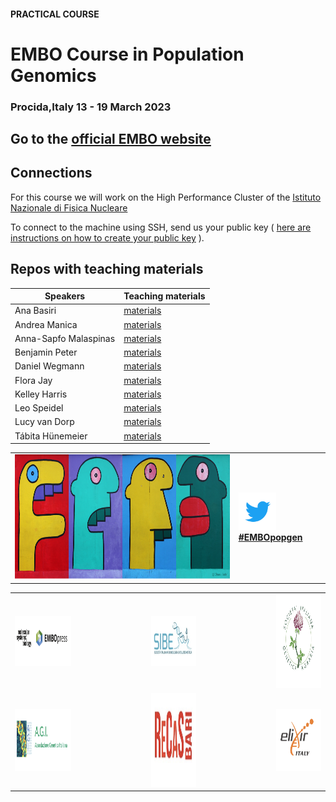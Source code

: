#### PRACTICAL COURSE

# EMBO Course in Population Genomics
### Procida,Italy 13 - 19 March 2023

## Go to the [official EMBO website](https://meetings.embo.org/event/23-pop-genomics)

## Connections

For this course we will work on the High Performance Cluster of the [Istituto Nazionale di Fisica Nucleare](https://www.ba.infn.it/eng/)

To connect to the machine using SSH, send us your public key ( [here are instructions on how to create your public key](connections/keypair.pdf) ).

## Repos with teaching materials
| Speakers | Teaching materials | 
|--------------------|-----------------|
| Ana Basiri | [materials](Ana_Basiri) |
| Andrea Manica | [materials](Andrea_Manica) | 
| Anna-Sapfo Malaspinas | [materials](Anna-Sapfo_Malaspinas) |
| Benjamin Peter | [materials](Benjamin_Peter) |
| Daniel Wegmann | [materials](Daniel_Wegmann) |
| Flora Jay | [materials](Flora_Jay) |
| Kelley Harris | [materials](Kelley_Harris) |
| Leo Speidel | [materials](Leo_Speidel) | 
| Lucy van Dorp | [materials](Lucy_van_Dorp) |
| Tábita Hünemeier | [materials](Tábita_Hünemeier) |

<table style="width:100%">
   <tr>
     <td><img src="./img/popgenlogo.png" alt="yay" height="200" width="700"></td> <td><a href="https://twitter.com/hashtag/EMBOpopgen?src=hashtag_click"><img src="./img/tw.png" alt="yay" height="60" width="60"><b>#EMBOpopgen</b></td>    
     <tr/>
</table>


<table width="700">
   </tr>
   <td><img src="./img/embo_press.png" alt="yay" height="80" width="1000"></a></td>
   <td width="100"></td>
   <td><a href="https://www.sibe-iseb.it"><img src="./img/sibe.png" alt="yay" height="80" width="800"></a></td>
   <td width="100"></td>
   <td align="center"><a href="http://www.geneticagraria.it/"><img src="./img/SIGA.png" alt="cnr" height="150" width="800"></a></td>
      </tr>
      <tr>
      <td><a href="https://www.associazionegeneticaitaliana.it/"><img src="./img/AGI.png" height="100" width="500"></a></td>
      <td width="100"></td>
      <td align="right"><a href="https://www.recas-bari.it/index.php/en/"><img src="./img/RECAS.png" alt="yay" height="150" width="500"></a></td>
      <td width="100"></td>
      <td align="center"><a href="https://elixir-europe.org/about-us/who-we-are/nodes/italy"><img src="./img/ELIXIR.png" alt="yay" height="100" width="150"></a></td>
   </tr>
   <tr>
</table>